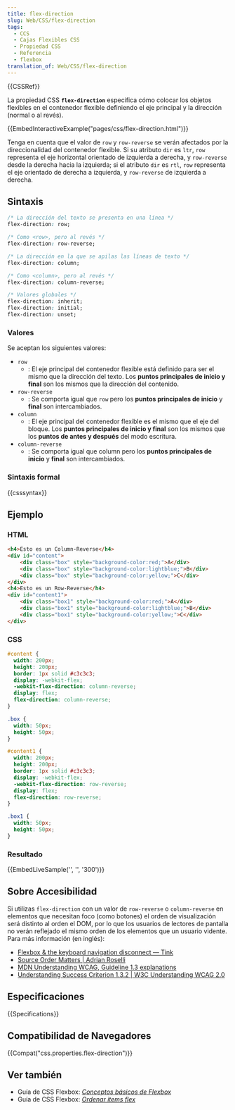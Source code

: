 ```yaml
---
title: flex-direction
slug: Web/CSS/flex-direction
tags:
  - CCS
  - Cajas Flexibles CSS
  - Propiedad CSS
  - Referencia
  - flexbox
translation_of: Web/CSS/flex-direction
---
```


{{CSSRef}}

La propiedad CSS **`flex-direction`** especifica cómo colocar los objetos flexibles en el contenedor flexible definiendo el eje principal y la dirección (normal o al revés).

{{EmbedInteractiveExample("pages/css/flex-direction.html")}}

Tenga en cuenta que el valor de `row` y `row-reverse` se verán afectados por la direccionalidad del contenedor flexible. Si su atributo `dir` es `ltr`, `row` representa el eje horizontal orientado de izquierda a derecha, y `row-reverse` desde la derecha hacia la izquierda; si el atributo `dir` es `rtl`, `row` representa el eje orientado de derecha a izquierda, y `row-reverse` de izquierda a derecha.

## Sintaxis

```css
/* La dirección del texto se presenta en una línea */
flex-direction: row;

/* Como <row>, pero al revés */
flex-direction: row-reverse;

/* La dirección en la que se apilas las líneas de texto */
flex-direction: column;

/* Como <column>, pero al revés */
flex-direction: column-reverse;

/* Valores globales */
flex-direction: inherit;
flex-direction: initial;
flex-direction: unset;
```

### Valores

Se aceptan los siguientes valores:

- `row`
  - : El eje principal del contenedor flexible está definido para ser el mismo que la dirección del texto. Los **puntos principales de inicio y final** son los mismos que la dirección del contenido.
- `row-reverse`
  - : Se comporta igual que `row` pero los **puntos principales de inicio** y **final** son intercambiados.
- `column`
  - : El eje principal del contenedor flexible es el mismo que el eje del bloque. Los **puntos principales de inicio y final** son los mismos que los **puntos de antes y después** del modo escritura.
- `column-reverse`
  - : Se comporta igual que column pero los **puntos principales de inicio** y **final** son intercambiados.

### Sintaxis formal

{{csssyntax}}

## Ejemplo

### HTML

```html
<h4>Esto es un Column-Reverse</h4>
<div id="content">
    <div class="box" style="background-color:red;">A</div>
    <div class="box" style="background-color:lightblue;">B</div>
    <div class="box" style="background-color:yellow;">C</div>
</div>
<h4>Esto es un Row-Reverse</h4>
<div id="content1">
    <div class="box1" style="background-color:red;">A</div>
    <div class="box1" style="background-color:lightblue;">B</div>
    <div class="box1" style="background-color:yellow;">C</div>
</div>
```

### CSS

```css
#content {
  width: 200px;
  height: 200px;
  border: 1px solid #c3c3c3;
  display: -webkit-flex;
  -webkit-flex-direction: column-reverse;
  display: flex;
  flex-direction: column-reverse;
}

.box {
  width: 50px;
  height: 50px;
}

#content1 {
  width: 200px;
  height: 200px;
  border: 1px solid #c3c3c3;
  display: -webkit-flex;
  -webkit-flex-direction: row-reverse;
  display: flex;
  flex-direction: row-reverse;
}

.box1 {
  width: 50px;
  height: 50px;
}
```

### Resultado

{{EmbedLiveSample('', '', '300')}}

## Sobre Accesibilidad

Si utilizas `flex-direction` con un valor de `row-reverse` o `column-reverse` en elementos que necesitan foco (como botones) el orden de visualización será distinto al orden el DOM, por lo que los usuarios de lectores de pantalla no verán reflejado el mismo orden de los elementos que un usuario vidente. Para más información (en inglés):

- [Flexbox & the keyboard navigation disconnect — Tink](https://tink.uk/flexbox-the-keyboard-navigation-disconnect/)
- [Source Order Matters | Adrian Roselli](http://adrianroselli.com/2015/09/source-order-matters.html)
- [MDN Understanding WCAG, Guideline 1.3 explanations](/es/docs/Web/Accessibility/Understanding_WCAG/Perceivable#Guideline_1.3_%E2%80%94_Create_content_that_can_be_presented_in_different_ways)
- [Understanding Success Criterion 1.3.2 | W3C Understanding WCAG 2.0](https://www.w3.org/TR/UNDERSTANDING-WCAG20/content-structure-separation-sequence.html)

## Especificaciones

{{Specifications}}

## Compatibilidad de Navegadores

{{Compat("css.properties.flex-direction")}}

## Ver también

- Guía de CSS Flexbox: _[Conceptos básicos de Flexbox](/es/docs/Web/CSS/CSS_Flexible_Box_Layout/Basic_Concepts_of_Flexbox)_
- Guía de CSS Flexbox: _[Ordenar items flex](/es/docs/Web/CSS/CSS_Flexible_Box_Layout/Ordering_Flex_Items)_
